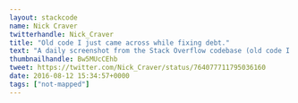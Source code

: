 ```yaml
---
layout: stackcode
name: Nick Craver
twitterhandle: Nick_Craver
title: "Old code I just came across while fixing debt."
text: "A daily screenshot from the Stack Overflow codebase (old code I just came across while fixing debt). "
thumbnailhandle: Bw5MUcCEhb
tweet: https://twitter.com/Nick_Craver/status/764077711795036160
date: 2016-08-12 15:34:57+0000
tags: ["not-mapped"]
---
```

